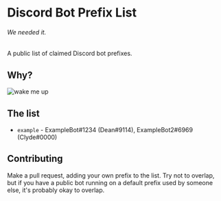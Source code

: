 # Discord Bot Prefix List
###### We needed it.

A public list of claimed Discord bot prefixes.

## Why?
![wake me up](https://camo.githubusercontent.com/5e22ed62512ab888944791ca572cf9ba2ec27262/687474703a2f2f692e696d6775722e636f6d2f476762425650532e676966)

## The list
- `example` - ExampleBot#1234 (Dean#9114), ExampleBot2#6969 (Clyde#0000)

## Contributing
Make a pull request, adding your own prefix to the list. Try not to overlap, but if you have a public bot running on a default prefix used by someone else, it's probably okay to overlap.
